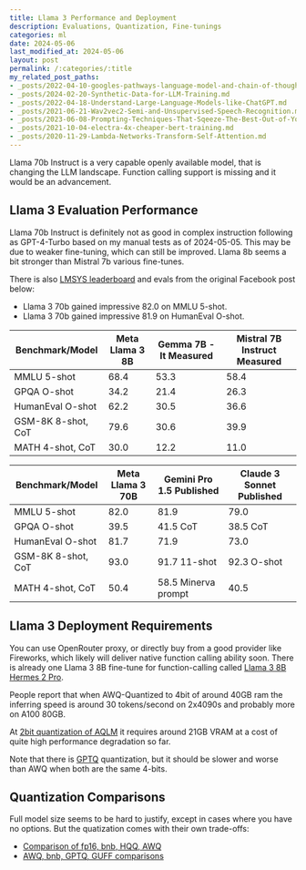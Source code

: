 ```yaml
---
title: Llama 3 Performance and Deployment
description: Evaluations, Quantization, Fine-tunings
categories: ml
date: 2024-05-06
last_modified_at: 2024-05-06
layout: post
permalink: /:categories/:title
my_related_post_paths:
- _posts/2022-04-10-googles-pathways-language-model-and-chain-of-thought.md
- _posts/2024-02-20-Synthetic-Data-for-LLM-Training.md
- _posts/2022-04-18-Understand-Large-Language-Models-like-ChatGPT.md
- _posts/2021-06-21-Wav2vec2-Semi-and-Unsupervised-Speech-Recognition.md
- _posts/2023-06-08-Prompting-Techniques-That-Sqeeze-The-Best-Out-of-Your-LLM.md
- _posts/2021-10-04-electra-4x-cheaper-bert-training.md
- _posts/2020-11-29-Lambda-Networks-Transform-Self-Attention.md
---
```


Llama 70b Instruct is a very capable openly available model, that is changing the LLM landscape.
Function calling support is missing and it would be an advancement.


## Llama 3 Evaluation Performance

Llama 70b Instruct is definitely not as good in complex instruction following as GPT-4-Turbo based on my manual tests as of 2024-05-05. This may be due to weaker fine-tuning, which can still be improved. Llama 8b seems a bit stronger than Mistral 7b various fine-tunes.

There is also [LMSYS leaderboard](https://chat.lmsys.org/?arena) and evals from the original Facebook post below:

- Llama 3 70b gained impressive 82.0 on MMLU 5-shot.
- Llama 3 70b gained impressive 81.9 on HumanEval O-shot.

| Benchmark/Model    |Meta Llama 3 8B|Gemma 7B - It Measured|Mistral 7B Instruct Measured|
|--------------------|---------------|----------------------|----------------------------|
| MMLU 5-shot        |68.4           |53.3                  |58.4                        |
| GPQA O-shot        |34.2           |21.4                  |26.3                        |
| HumanEval O-shot   |62.2           |30.5                  |36.6                        |
| GSM-8K 8-shot, CoT |79.6           |30.6                  |39.9                        |
| MATH 4-shot, CoT   |30.0           |12.2                  |11.0                        |

| Benchmark/Model    |Meta Llama 3 70B|Gemini Pro 1.5 Published|Claude 3 Sonnet Published|
|--------------------|----------------|------------------------|-------------------------|
| MMLU 5-shot        |82.0            |81.9                    |79.0                     |
| GPQA O-shot        |39.5            |41.5 CoT                |38.5 CoT                 |
| HumanEval O-shot   |81.7            |71.9                    |73.0                     |
| GSM-8K 8-shot, CoT |93.0            |91.7 11-shot            |92.3 O-shot              |
| MATH 4-shot, CoT   |50.4            |58.5 Minerva prompt     |40.5                     |



## Llama 3 Deployment Requirements

You can use OpenRouter proxy, or directly buy from a good provider like Fireworks, which likely will deliver native function calling ability soon.
There is already one Llama 3 8B fine-tune for function-calling called [Llama 3 8B Hermes 2 Pro](https://huggingface.co/NousResearch/Hermes-2-Pro-Llama-3-8B).

People report that when AWQ-Quantized to 4bit of around 40GB ram the inferring speed is around 30 tokens/second on 2x4090s and probably more on A100 80GB.

At [2bit quantization of AQLM](https://huggingface.co/ISTA-DASLab/Meta-Llama-3-70B-Instruct-AQLM-2Bit-1x16) it requires around 21GB VRAM at a cost of quite high performance degradation so far.

Note that there is [GPTQ](https://arxiv.org/html/2306.00978v4) quantization, but it should be slower and worse than AWQ when both are the same 4-bits.



## Quantization Comparisons
Full model size seems to be hard to justify, except in cases where you have no options.
But the quatization comes with their own trade-offs:
- [Comparison of fp16, bnb, HQQ, AWQ](https://github.com/huggingface/quanto/pull/128)
- [AWQ, bnb, GPTQ, GUFF comparisons](https://github.com/ml-explore/mlx/issues/135)